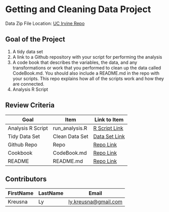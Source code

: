 # Getting and Cleaning Data Project

Data Zip File Location: [UC Irvine Repo](https://d396qusza40orc.cloudfront.net/getdata%2Fprojectfiles%2FUCI%20HAR%20Dataset.zip "Clicking will download the data")

## Goal of the Project
1. A tidy data set 
2. A link to a Github repository with your script for performing the analysis 
3. A code book that describes the variables, the data, and any transformations or work that you performed to clean up the data called CodeBook.md. You should also include a README.md in the repo with your scripts. This repo explains how all of the scripts work and how they are connected.
4. Analysis R Script

## Review Criteria

Goal | Item | Link to Item
--- | --- | ---
Analysis R Script |  run_analysis.R |  [R Script Link](https://github.com/kreusna/Getting_and_Cleaning_Data/run_analysis.R "run_analysis.R")
Tidy Data Set |  Clean Data Set |  [Data Set Link](https://github.com/kreusna/Getting_and_Cleaning_Data/tidyData.txt "tidyData.txt")
Github Repo | Repo |  [Repo Link](https://github.com/kreusna/Getting_and_Cleaning_Data "Click to go to Repo")
Cookbook | CodeBook.md |  [Repo Link](https://github.com/kreusna/Getting_and_Cleaning_Data/CodeBook.md "CodeBook.md")
README | README.md |  [Repo Link](https://github.com/kreusna/Getting_and_Cleaning_Data/README.md "README.md")

## Contributors

FirstName | LastName | Email
--- | --- | ---
Kreusna |  Ly |  <ly.kreusna@gmail.com>
